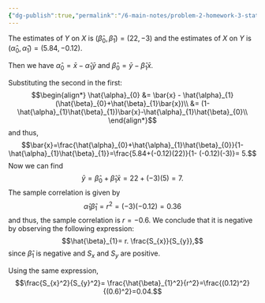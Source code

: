```yaml
---
{"dg-publish":true,"permalink":"/6-main-notes/problem-2-homework-3-stat-3/","tags":["regression","problem"]}
---
```


The estimates of $Y$ on $X$ is $(\hat{\beta}_{0}, \hat{\beta}_{1})=(22,-3)$ and the estimates of $X$ on $Y$ is $(\hat{\alpha}_{0}, \hat{\alpha}_{1})=(5.84,-0.12)$. 

Then we have $\hat{\alpha}_{0}=\bar{x}-\hat{\alpha}_{1}\bar{y}$ and $\hat{\beta}_{0}=\bar{y}-\hat{\beta}_{1}\bar{x}$. 

Substituting the second in the first:
$$\begin{align*}
\hat{\alpha}_{0} &= \bar{x} - \hat{\alpha}_{1}(\hat{\beta}_{0}+\hat{\beta}_{1}\bar{x})\\
&= (1-\hat{\alpha}_{1}\hat{\beta}_{1})\bar{x}-\hat{\alpha}_{1}\hat{\beta}_{0}\\
\end{align*}$$
and thus, 
$$\bar{x}=\frac{\hat{\alpha}_{0}+\hat{\alpha}_{1}\hat{\beta}_{0}}{1- \hat{\alpha}_{1}\hat{\beta}_{1}}=\frac{5.84+(-0.12)(22)}{1- (-0.12)(-3)}= 5.$$
Now we can find
$$\bar{y}=\hat{\beta}_{0}+\hat{\beta}_{1}\bar{x}=22+(-3)(5)=7.$$
The sample correlation is given by
$$\hat{\alpha}_{1}\hat{\beta}_{1}=r^2=(-3)(-0.12)=0.36$$
and thus, the sample correlation is $r = -0.6$. We conclude that it is negative by observing the following expression:
$$\hat{\beta}_{1}= r. \frac{S_{x}}{S_{y}},$$
since $\hat{\beta}_{1}$ is negative and $S_{x}$ and $S_{y}$ are positive.

Using the same expression,
$$\frac{S_{x}^2}{S_{y}^2}= \frac{\hat{\beta}_{1}^2}{r^2}=\frac{(0.12)^2}{(0.6)^2}=0.04.$$
